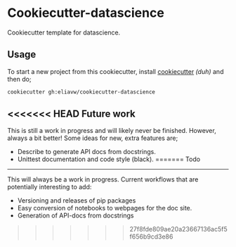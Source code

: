 Cookiecutter-datascience
========================

Cookiecutter template for datascience.

Usage
-----
To start a new project from this cookiecutter, install [cookiecutter](https://cookiecutter.readthedocs.io/en/latest/) _(duh)_ and then do;

```bash
cookiecutter gh:eliavw/cookiecutter-datascience
``` 


<<<<<<< HEAD
Future work
-----------

This is still a work in progress and will likely never be finished. However, always a bit better! Some ideas for new, extra features are;

- Describe to generate API docs from docstrings.
- Unittest documentation and code style (black).
=======
Todo
-----

This will always be a work in progress. Current workflows that are potentially interesting to add:

- Versioning and releases of pip packages
- Easy conversion of notebooks to webpages for the doc site.
- Generation of API-docs from docstrings
>>>>>>> 27f8fde809ae20a23667136ac5f5f656b9cd3e86
